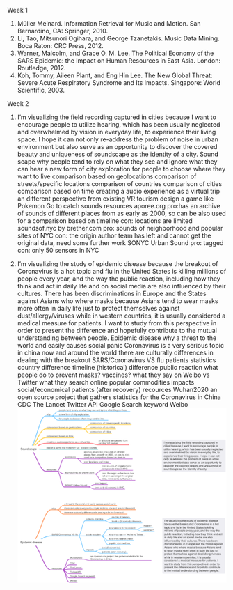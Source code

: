 Week 1
1. Müller Meinard. Information Retrieval for Music and Motion. San Bernardino, CA: Springer, 2010.
2. Li, Tao, Mitsunori Ogihara, and George Tzanetakis. Music Data Mining. Boca Raton: CRC Press, 2012.
3. Warner, Malcolm, and Grace O. M. Lee. The Political Economy of the SARS Epidemic: the Impact on Human Resources in East Asia. London: Routledge, 2012.
4. Koh, Tommy, Aileen Plant, and Eng Hin Lee. The New Global Threat: Severe Acute Respiratory Syndrome and Its Impacts. Singapore: World Scientific, 2003.

Week 2

1. I’m visualizing the field recording captured in cities because I want to encourage people to utilize hearing, which has been usually neglected and overwhelmed by vision in everyday life, to experience their living space. I hope it can not only re-address the problem of noise in urban environment but also serve as an opportunity to discover the covered beauty and uniqueness of soundscape as the identity of a city.
Sound scape
	why
		people tend to rely on what they see and ignore what they can hear
		a new form of city exploration
		for people to choose where they want to live
	comparison based on geolocations
		comparison of streets/specific locations
		comparison of countries
		comparison of cities
	comparison based on time
	creating a audio experience as a virtual trip
		an different perspective from existing VR tourism
	design a game like Pokemon Go  to catch sounds
	resources
		aporee.org
			pro:has an archive of sounds of different places from as early as 2000, so can be also used for a comparison based on timeline
			con: locations are limited
		soundsof.nyc by brether.com
			pro: sounds of neighborhood and popular sites of NYC
			con: the origin author team has left and cannot get the original data, need some further work
		SONYC Urban Sound
			pro: tagged
			con: only 50 sensors in NYC

2. I’m visualizing the study of epidemic disease because the breakout of Coronavirus is a hot topic and flu in the United States is killing millions of people every year, and the way the public reaction, including how they think and act in daily life and on social media are also influenced by their cultures. There has been discriminations in Europe and the States against Asians who where masks because Asians tend to wear masks more often in daily life just to protect themselves against dust/allergy/viruses while in western countries, it is usually considered a medical measure for patients. I want to study from this perspective in order to present the difference and hopefully contribute to the mutual understanding between people.
Epidemic disease
	why
		a threat to the world and easily causes social panic
		Coronavirus is a very serious topic in china now and around the world
		there are culturally differences in dealing with the breakout
	SARS/Coronavirus VS flu
		patients statistics
			country difference
			timeline (historical) difference
		public reaction
			what people do to prevent
				masks?
				vaccines?
			what they say on Weibo vs Twitter
			what they search online
			popular commodities
		impacts
			social/economical
			patients (after recovery)
	recources
		Wuhan2020
			an open source project that gathers statistics for the Coronavirus in China
		CDC
		The Lancet
		Twitter API
		Google Search keyword
		Weibo
![](./thesis-ideas.png)

